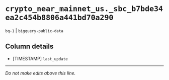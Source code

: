 # `crypto_near_mainnet_us._sbc_b7bde34ea2c454b8806a441bd70a290`
`bq-1` | `bigquery-public-data`

## Column details
* [TIMESTAMP] `last_update`

-------------------------------------------------------------------------------
*Do not make edits above this line.*

